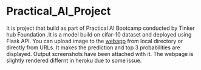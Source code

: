 # Practical_AI_Project

It is project that build as part of Practical AI Bootcamp conducted by Tinker hub Foundation .It is a model build on cifar-10 dataset and deployed using Flask API. You can upload image to the [webapp](https://multi-image-classifier.herokuapp.com/) from  local directory or directly from URLs.  It makes the prediction and top 3 probabilities are displayed. Output screenshots have been attached with it. The webpage is slightly rendered differnt in heroku due to some issue.
